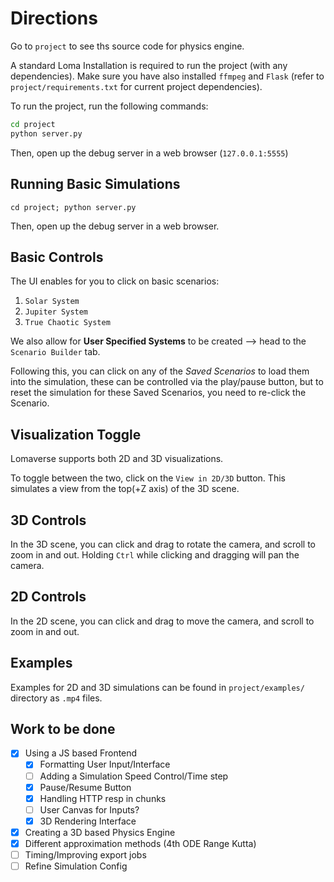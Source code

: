 # Directions

Go to `project` to see ths source code for physics engine.

A standard Loma Installation is required to run the project (with any dependencies). Make sure you have also installed `ffmpeg` and `Flask` (refer to `project/requirements.txt` for current project dependencies).

To run the project, run the following commands:

```bash
cd project
python server.py
```

Then, open up the debug server in a web browser (`127.0.0.1:5555`)

## Running Basic Simulations

`cd project; python server.py`

Then, open up the debug server in a web browser.

## Basic Controls

The UI enables for you to click on basic scenarios:

1. `Solar System`
2. `Jupiter System`
3. `True Chaotic System`

We also allow for **User Specified Systems** to be created --> head to the `Scenario Builder` tab.

Following this, you can click on any of the _Saved Scenarios_ to load them into the simulation, these can be controlled via the play/pause button, but to reset the simulation for these Saved Scenarios, you need to re-click the Scenario.

## Visualization Toggle

Lomaverse supports both 2D and 3D visualizations.

To toggle between the two, click on the `View in 2D/3D` button. This simulates a view from the top(+Z axis) of the 3D scene.

## 3D Controls

In the 3D scene, you can click and drag to rotate the camera, and scroll to zoom in and out. Holding `Ctrl` while clicking and dragging will pan the camera.

## 2D Controls

In the 2D scene, you can click and drag to move the camera, and scroll to zoom in and out.

## Examples

Examples for 2D and 3D simulations can be found in `project/examples/` directory as `.mp4` files.

## Work to be done

- [x] Using a JS based Frontend
  - [x] Formatting User Input/Interface
  - [ ] Adding a Simulation Speed Control/Time step
  - [x] Pause/Resume Button
  - [x] Handling HTTP resp in chunks
  - [ ] User Canvas for Inputs?
  - [x] 3D Rendering Interface
- [x] Creating a 3D based Physics Engine
- [x] Different approximation methods (4th ODE Range Kutta)
- [ ] Timing/Improving export jobs
- [ ] Refine Simulation Config
